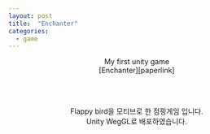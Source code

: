 ```yaml
---
layout: post
title:  "Enchanter"
categories:
  - game
---
```


<p align="center">
  My first unity game
  <br/>
  [Enchanter][paperlink]

  [paperlink]:https://bluesparrow2000.github.io/Enchanter/ 
</p>


<br/>
<br/>

<p align="center">
  Flappy bird을 모티브로 한 점핑게임 입니다.
  <br/>
  Unity WegGL로 배포하였습니다. 
</p>
